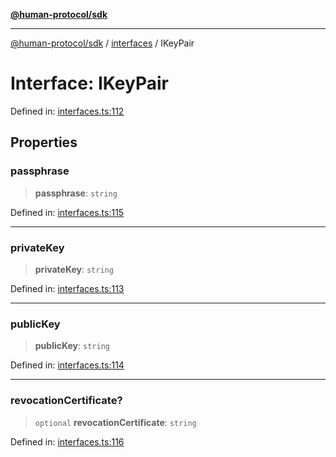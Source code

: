 [**@human-protocol/sdk**](../../README.md)

***

[@human-protocol/sdk](../../modules.md) / [interfaces](../README.md) / IKeyPair

# Interface: IKeyPair

Defined in: [interfaces.ts:112](https://github.com/humanprotocol/human-protocol/blob/4f9f4810c9c1a654191936e19a0b74f958029c9b/packages/sdk/typescript/human-protocol-sdk/src/interfaces.ts#L112)

## Properties

### passphrase

> **passphrase**: `string`

Defined in: [interfaces.ts:115](https://github.com/humanprotocol/human-protocol/blob/4f9f4810c9c1a654191936e19a0b74f958029c9b/packages/sdk/typescript/human-protocol-sdk/src/interfaces.ts#L115)

***

### privateKey

> **privateKey**: `string`

Defined in: [interfaces.ts:113](https://github.com/humanprotocol/human-protocol/blob/4f9f4810c9c1a654191936e19a0b74f958029c9b/packages/sdk/typescript/human-protocol-sdk/src/interfaces.ts#L113)

***

### publicKey

> **publicKey**: `string`

Defined in: [interfaces.ts:114](https://github.com/humanprotocol/human-protocol/blob/4f9f4810c9c1a654191936e19a0b74f958029c9b/packages/sdk/typescript/human-protocol-sdk/src/interfaces.ts#L114)

***

### revocationCertificate?

> `optional` **revocationCertificate**: `string`

Defined in: [interfaces.ts:116](https://github.com/humanprotocol/human-protocol/blob/4f9f4810c9c1a654191936e19a0b74f958029c9b/packages/sdk/typescript/human-protocol-sdk/src/interfaces.ts#L116)
